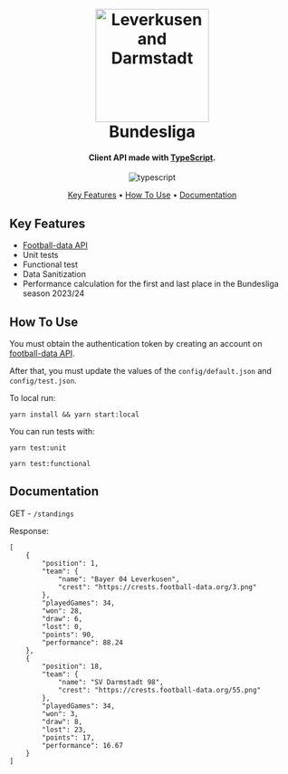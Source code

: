 <h1 align="center">
  <br>
  <img src="https://i.imgur.com/stqZu9D.png" alt="Leverkusen and Darmstadt" width="200"></a>
  <br>
  Bundesliga
  <br>
</h1>

<h4 align="center">Client API made with <a href="https://www.typescriptlang.org/" target="_blank">TypeScript</a>.</h4>

<p align="center">
  <a>
    <img src="https://img.shields.io/badge/TypeScript-007ACC?logo=typescript&logoColor=white" alt="typescript">
  </a>
</p>

<p align="center">
  <a href="#key-features">Key Features</a> •
  <a href="#how-to-use">How To Use</a> •
  <a href="#documentation">Documentation</a>
</p>

## Key Features

* [Football-data API](https://www.football-data.org/)
* Unit tests
* Functional test
* Data Sanitization
* Performance calculation for the first and last place in the Bundesliga season 2023/24

## How To Use

You must obtain the authentication token by creating an account on [football-data API](https://www.football-data.org/).

After that, you must update the values ​​of the `config/default.json` and `config/test.json`.

To local run:

```
yarn install && yarn start:local
```

You can run tests with:

```
yarn test:unit
```
```
yarn test:functional
```

## Documentation

GET - `/standings`

Response:
```
[
	{
		"position": 1,
		"team": {
			"name": "Bayer 04 Leverkusen",
			"crest": "https://crests.football-data.org/3.png"
		},
		"playedGames": 34,
		"won": 28,
		"draw": 6,
		"lost": 0,
		"points": 90,
		"performance": 88.24
	},
	{
		"position": 18,
		"team": {
			"name": "SV Darmstadt 98",
			"crest": "https://crests.football-data.org/55.png"
		},
		"playedGames": 34,
		"won": 3,
		"draw": 8,
		"lost": 23,
		"points": 17,
		"performance": 16.67
	}
]
```